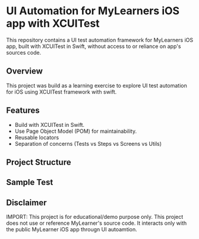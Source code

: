 # UI Automation for MyLearners iOS app with XCUITest

This repository contains a UI test automation framework for MyLearners iOS app, built with XCUITest in Swift, without access to or reliance on app's sources code.

## Overview
This project was build as a learning exercise to explore UI test automation for iOS using XCUITest framework with swift.


## Features
- Build with XCUITest in Swift.
- Use Page Object Model (POM) for maintainability.
- Reusable locators
- Separation of concerns (Tests vs Steps vs Screens vs Utils)

## Project Structure



## Sample Test





## Disclaimer
IMPORT: This project is for educational/demo purpose only.
This project does not use or reference MyLearner's source code. It interacts only with the public MyLearner iOS app througn UI autoamtion. 
